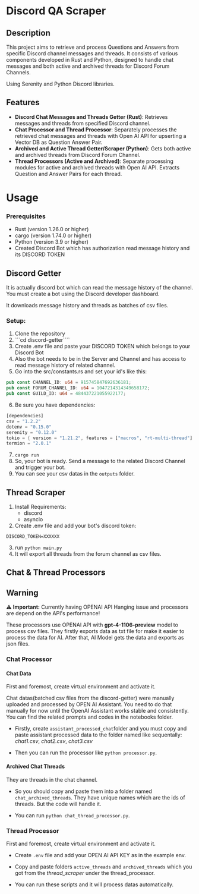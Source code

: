 # Discord QA Scraper

## Description
This project aims to retrieve and process Questions and Answers from specific Discord channel messages and threads. It consists of various components developed in Rust and Python, designed to handle chat messages and both active and archived threads for Discord Forum Channels.

Using Serenity and Python Discord libraries.

## Features
- **Discord Chat Messages and Threads Getter (Rust)**: Retrieves messages and threads from specified Discord channel.
- **Chat Processor and Thread Processor**: Separately processes the retrieved chat messages and threads with Open AI API for upserting a Vector DB as Question Answer Pair.
- **Archived and Active Thread Getter/Scraper (Python)**: Gets both active and archived threads from Discord Forum Channel.
- **Thread Processors (Active and Archived)**: Separate processing modules for active and archived threads with Open AI API. Extracts Question and Answer Pairs for each thread.

# Usage

### Prerequisites
- Rust (version 1.26.0 or higher)
- cargo (version 1.74.0 or higher)
- Python (version 3.9 or higher)
- Created Discord Bot which has authorization read message history and its DISCORD TOKEN

## Discord Getter
It is actually discord bot which can read the message history of the channel. You must create a bot using the Discord developer dashboard.

It downloads message history and threads as batches of csv files.

### Setup:
1. Clone the repository
2. ```cd discord-getter````
3. Create .env file and paste your DISCORD TOKEN which belongs to your Discord Bot
4. Also the bot needs to be in the Server and Channel and has access to read message history of related channel.
5. Go into the src/constants.rs and set your id's like this:
```rs
pub const CHANNEL_ID: u64 = 915745847692636181;
pub const FORUM_CHANNEL_ID: u64 = 1047214314349658172;
pub const GUILD_ID: u64 = 484437221055922177;
```

6. Be sure you have dependencies:
```rs
[dependencies]
csv = "1.2.2"
dotenv = "0.15.0"
serenity = "0.12.0"
tokio = { version = "1.21.2", features = ["macros", "rt-multi-thread"] }
termion = "2.0.1"
```

7. ```cargo run```
8. So, your bot is ready. Send a message to the related Discord Channel and trigger your bot.
9. You can see your csv datas in the ```outputs``` folder.

## Thread Scraper

1. Install Requirements:
    - discord
    - asyncio
2. Create .env file and add your bot's discord token:
```
DISCORD_TOKEN=XXXXXX
```
3. run ```python main.py```
4. It will export all threads from the forum channel as csv files.

## Chat & Thread Processors

## Warning
⚠️ **Important:** Currently having OPENAI API Hanging issue and processors are depend on the API's performance!

These processors use OPENAI API with **gpt-4-1106-preview** model to process csv files. They firstly exports data as txt file for make it easier to process the data for AI. After that, AI Model gets the data and exports as json files.

### Chat Processor

#### Chat Data
First and foremost, create virtual environment and activate it.

Chat datas(batched csv files from the discord-getter) were manually uploaded and processed by OPEN AI Assistant. You need to do that manually for now until the OpenAI Assistant works stable and consistently. You can find the related prompts and codes in the notebooks folder. 

- Firstly, create ```assistant_processed_chat```folder and you must copy and paste assistant processed data to the folder named like sequentally: _*chat1.csv*_, _*chat2.csv*_, _*chat3.csv*_

- Then you can run the processor like ```python processor.py```.

#### Archived Chat Threads

They are threads in the chat channel. 

- So you should copy and paste them into a folder named ```chat_archived_threads```. They have unique names which are the ids of threads. But the code will handle it.

- You can run ```python chat_thread_processor.py```.


### Thread Processor

First and foremost, create virtual environment and activate it.

- Create ```.env``` file and add your OPEN AI API KEY as in the example env.

- Copy and paste folders ```active_threads``` and ```archived_threads``` which you got from the *thread_scraper* under the thread_processor.

- You can run these scripts and it will process datas automatically.



